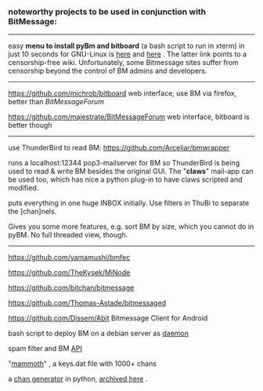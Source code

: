 ### noteworthy projects to be used in conjunction with BitMessage:
***
easy **menu to install pyBm and bitboard** (a bash script to run in xterm) in just 10 seconds for GNU-Linux is [here](https://gist.githubusercontent.com/KM-200/715f8847bd24b9e6ebb90e0a64d5149a/raw/747df7a695b09aa5e133d6a7d86c6387ab10348e/bm_menu.sh) and [here](http://fossilrepos.sourceforge.net/srv.fsl/450/wcontent?all=1) . The latter link points to a censorship-free wiki. Unfortunately, some Bitmessage sites suffer from censorship beyond the control of BM admins and developers.

***
https://github.com/michrob/bitboard web interface, use BM via firefox, better than _BitMessageForum_

https://github.com/majestrate/BitMessageForum web interface, bitboard is better though


***
use ThunderBird to read BM:  https://github.com/Arceliar/bmwrapper   

runs a localhost:12344 pop3-mailserver for BM so ThunderBird is being used to read & write BM besides the original GUI. The "**claws**" mail-app can be used too, which has nice a python plug-in to have claws scripted and modified.

puts everything in one huge INBOX initially. Use filters in ThuBi to separate the [chan]nels. 

Gives you some more features, e.g. sort BM by size, which you cannot do in pyBM. No full threaded view, though.
***
https://github.com/yamamushi/bmfec

https://github.com/TheKysek/MiNode

https://github.com/bitchan/bitmessage

https://github.com/Thomas-Astade/bitmessaged

https://github.com/Dissem/Abit
Bitmessage Client for Android

bash script to deploy BM on a debian server as [daemon](https://github.com/r51n/auto-bitmessage) 

spam filter and BM [API](https://github.com/torifier/PyBitmessage/tree/master/bitmessage-API/spamfilter)

"[mammoth](https://gist.github.com/anonymous/925445ea97d7bc8622d0b706469adc42)" , a keys.dat file with 1000+ chans

a [chan generator](http://bitmessage.mybb.im/viewtopic.php?id=30%23p106) in python, [archived here](http://web.archive.org/web/20180723031649/http://bitmessage.mybb.im/viewtopic.php?id=30%23p222) .

